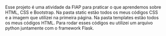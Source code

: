 Esse projeto é uma atividade da FIAP para praticar o que aprendemos 
sobre HTML, CSS e Bootstrap. 
Na pasta static estão todos os meus códigos CSS e a imagem que utilizei na primeira página.
Na pasta templates estão todos os meus códigos HTML.
Para rodar esses códigos eu utilizei um arquivo python juntamente com o framework Flask.
